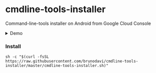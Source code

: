 # cmdline-tools-installer
Command-line-tools installer on Android from Google Cloud Console

<details>
  <summary>Demo</summary>
  <img src="demo.gif">
</details>

### Install
    sh -c "$(curl -fsSL https://raw.githubusercontent.com/brunodavi/cmdline-tools-installer/master/cmdline-tools-installer.sh)"
